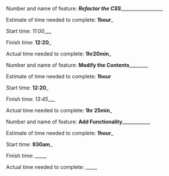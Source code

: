 Number and name of feature: _______Refactor the CSS_________________________

Estimate of time needed to complete: __1hour___

Start time: _11:00____

Finish time: __12:20___

Actual time needed to complete: __1hr20min___



Number and name of feature: ____________Modify the Contents____________________

Estimate of time needed to complete: __1hour__

Start time: __12:20___

Finish time: _13:45____

Actual time needed to complete: __1hr 25min___


Number and name of feature: __________Add Functionality______________________

Estimate of time needed to complete: __1hour___

Start time: __930am___

Finish time: _____

Actual time needed to complete: _____